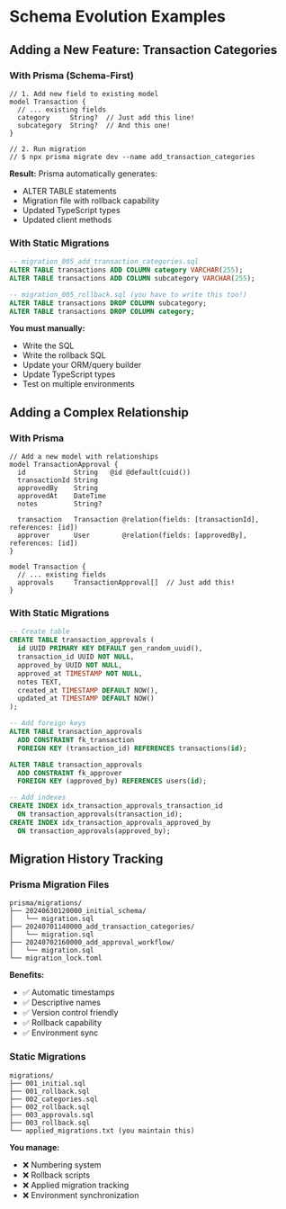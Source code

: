 # Schema Evolution Examples

## Adding a New Feature: Transaction Categories

### With Prisma (Schema-First)
```prisma
// 1. Add new field to existing model
model Transaction {
  // ... existing fields
  category     String?  // Just add this line!
  subcategory  String?  // And this one!
}

// 2. Run migration
// $ npx prisma migrate dev --name add_transaction_categories
```

**Result:** Prisma automatically generates:
- ALTER TABLE statements
- Migration file with rollback capability  
- Updated TypeScript types
- Updated client methods

### With Static Migrations
```sql
-- migration_005_add_transaction_categories.sql
ALTER TABLE transactions ADD COLUMN category VARCHAR(255);
ALTER TABLE transactions ADD COLUMN subcategory VARCHAR(255);

-- migration_005_rollback.sql (you have to write this too!)
ALTER TABLE transactions DROP COLUMN subcategory;
ALTER TABLE transactions DROP COLUMN category;
```

**You must manually:**
- Write the SQL
- Write the rollback SQL
- Update your ORM/query builder
- Update TypeScript types
- Test on multiple environments

## Adding a Complex Relationship

### With Prisma
```prisma
// Add a new model with relationships
model TransactionApproval {
  id            String   @id @default(cuid())
  transactionId String
  approvedBy    String  
  approvedAt    DateTime
  notes         String?
  
  transaction   Transaction @relation(fields: [transactionId], references: [id])
  approver      User        @relation(fields: [approvedBy], references: [id])
}

model Transaction {
  // ... existing fields
  approvals     TransactionApproval[]  // Just add this!
}
```

### With Static Migrations
```sql
-- Create table
CREATE TABLE transaction_approvals (
  id UUID PRIMARY KEY DEFAULT gen_random_uuid(),
  transaction_id UUID NOT NULL,
  approved_by UUID NOT NULL,
  approved_at TIMESTAMP NOT NULL,
  notes TEXT,
  created_at TIMESTAMP DEFAULT NOW(),
  updated_at TIMESTAMP DEFAULT NOW()
);

-- Add foreign keys  
ALTER TABLE transaction_approvals 
  ADD CONSTRAINT fk_transaction 
  FOREIGN KEY (transaction_id) REFERENCES transactions(id);

ALTER TABLE transaction_approvals 
  ADD CONSTRAINT fk_approver 
  FOREIGN KEY (approved_by) REFERENCES users(id);

-- Add indexes
CREATE INDEX idx_transaction_approvals_transaction_id 
  ON transaction_approvals(transaction_id);
CREATE INDEX idx_transaction_approvals_approved_by 
  ON transaction_approvals(approved_by);
```

## Migration History Tracking

### Prisma Migration Files
```
prisma/migrations/
├── 20240630120000_initial_schema/
│   └── migration.sql
├── 20240701140000_add_transaction_categories/  
│   └── migration.sql
├── 20240702160000_add_approval_workflow/
│   └── migration.sql
└── migration_lock.toml
```

**Benefits:**
- ✅ Automatic timestamps
- ✅ Descriptive names  
- ✅ Version control friendly
- ✅ Rollback capability
- ✅ Environment sync

### Static Migrations
```
migrations/
├── 001_initial.sql
├── 001_rollback.sql
├── 002_categories.sql  
├── 002_rollback.sql
├── 003_approvals.sql
├── 003_rollback.sql
└── applied_migrations.txt (you maintain this)
```

**You manage:**
- ❌ Numbering system
- ❌ Rollback scripts
- ❌ Applied migration tracking
- ❌ Environment synchronization 